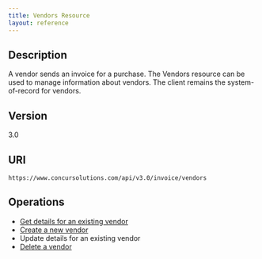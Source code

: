 ```yaml
---
title: Vendors Resource 
layout: reference
---
```


## Description

A vendor sends an invoice for a purchase. The Vendors resource can be used to manage information about vendors. The client remains the system-of-record for vendors. 

## Version

3.0

## URI

`https://www.concursolutions.com/api/v3.0/invoice/vendors`

## Operations

* [Get details for an existing vendor][1]
* [Create a new vendor][2]
* Update details for an existing vendor
* [Delete a vendor][3]

[1]: http://concur.github.io/developer.concur.com/api-reference/invoice/vendors/vendors-resource-get
[2]: http://concur.github.io/developer.concur.com/api-reference/invoice/vendors/vendors-resource-post
[3]: http://concur.github.io/developer.concur.com/api-reference/invoice/vendors/vendors-resource-delete

